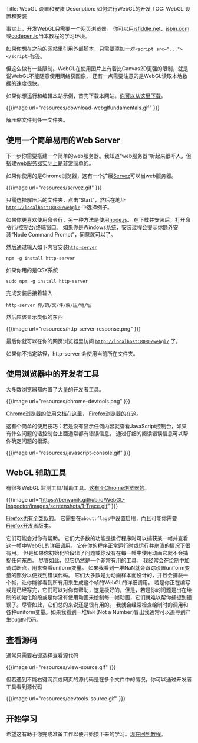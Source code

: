 Title: WebGL 设置和安装
Description: 如何进行WebGL的开发
TOC: WebGL 设置和安装


事实上，开发WebGL只需要一个网页浏览器。
你可以用[jsfiddle.net](https://jsfiddle.net/greggman/8djzyjL3/)、[jsbin.com](http://jsbin.com)或[codepen.io](http://codepen.io/greggman/pen/YGQjVV)当本教程的学习环境。

如果你想在之前的网站里引用外部脚本，只需要添加一对`<script src="..."></script>`标签。

但这么做有一些限制。WebGL在使用图片上有着比Canvas2D更强的限制，就是说WebGL不能随意使用网络获图像，
还有一点需要注意的是WebGL读取本地数据的速度很快。

如果你想运行和编辑本站示例，首先下载本网站。[你可以从这里下载](https://github.com/gfxfundamentals/webgl-fundamentals/)。

{{{image url="resources/download-webglfundamentals.gif" }}}

解压缩文件到任一文件夹。

## 使用一个简单易用的Web Server

下一步你需要搭建一个简单的web服务器。我知道“web服务器”听起来很吓人，但搭建[web服务器实际上是非常简单的](http://games.greggman.com/game/saving-and-loading-files-in-a-web-page/)。

如果你使用的是Chrome浏览器，这有一个扩展[Servez](https://greggman.github.io/servez)可以当web服务器。

{{{image url="resources/servez.gif" }}}

只需选择解压后的文件夹，点击“Start”，然后在地址 [`http://localhost:8080/webgl/`](http://localhost:8080/webgl/) 中选择例子。

如果你更喜欢使用命令行，另一种方法是使用[node.js](https://nodejs.org)。
在下载并安装后，打开命令行/控制台/终端窗口。
如果你是Windows系统，安装过程会提示你额外安装“Node Command Prompt”，同意就可以了。

然后通过输入如下内容安装[`http-server`](https://github.com/indexzero/http-server)

    npm -g install http-server

如果你用的是OSX系统

    sudo npm -g install http-server

完成安装后接着输入

    http-server 你/的/文/件/解/压/地/址

然后应该显示类似的东西

{{{image url="resources/http-server-response.png" }}}

最后你就可以在你的网页浏览器里访问 [`http://localhost:8080/webgl/`](http://localhost:8080/webgl/) 了。

如果你不指定路径，http-server 会使用当前所在文件夹。

## 使用浏览器中的开发者工具

大多数浏览器都内置了大量的开发者工具。

{{{image url="resources/chrome-devtools.png" }}}

[Chrome浏览器的使用文档在这里](https://developers.google.com/web/tools/chrome-devtools/)，
[Firefox浏览器的在这](https://developer.mozilla.org/en-US/docs/Tools)。

这有个简单的使用技巧：若是没有显示任何内容就查看JavaScript控制台，如果有什么问题的话控制台上面通常都有错误信息。
通过仔细的阅读错误信息可以帮你确定问题的根源。

{{{image url="resources/javascript-console.gif" }}}

## WebGL 辅助工具

有很多WebGL 监测工具/辅助工具。[这有个Chrome浏览器的](https://benvanik.github.io/WebGL-Inspector/)。

{{{image url="https://benvanik.github.io/WebGL-Inspector/images/screenshots/1-Trace.gif" }}}

[Firefox也有个类似的](https://hacks.mozilla.org/2014/03/introducing-the-canvas-debugger-in-firefox-developer-tools/)。
它需要在`about:flags`中设置启用，而且可能你需要[Firefox开发者版本](https://www.mozilla.org/en-US/firefox/developer/)。

它们可能会对你有帮助。
它们大多数的功能是运行程序时可以捕获某一帧并查看这一帧中WebGL的详细调用。
它在你的程序正常运行时或运行并崩溃的情况下很有用。
但是如果你初始化阶段出了问题或你没有在每一帧中使用动画它就不会捕捉任何东西。
尽管如此，但它仍然是一个非常有用的工具。
我经常会在绘制中加调试断点，用来查看uniform变量。
如果我看到一堆NaN就会跟踪设置uniform变量的部分以便找到错误代码。
它们大多数是为动画样本而设计的，并且会捕获一个帧，让你能够看到所有用来生成这个帧的WebGL的详细调用。
若是你正在编写或是已经写完，它们可以对你有帮助，这是极好的，但是，若是你的问题是出在绘制的初始化阶段或是你没有使用动画来绘制每一帧动画，它们就难以帮你捕捉到错误了。尽管如此，它们总的来说还是很有用的。
我就会经常检查绘制时的调用和各种uniform变量。如果我看到一堆`NaN` (Not a Number)冒出我通常可以追寻到产生bug的代码。

## 查看源码

通常只需要右键选择查看源代码

{{{image url="resources/view-source.gif" }}}

但若遇到不能右键网页或网页的源代码是在多个文件中的情况，你可以通过开发者工具看到源代码

{{{image url="resources/devtools-source.gif" }}}

## 开始学习

希望这有助于你完成准备工作以便开始接下来的学习。[现在回到教程](index.html)。
